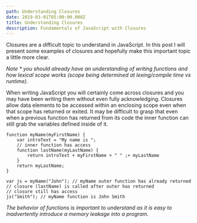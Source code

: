```yaml
---
path: Understanding Closures
date: 2019-03-01T05:00:00.000Z
title: Understanding Closures
description: Fundamentals of JavaScript with Closures
---
```

<!-- wp:paragraph -->
<p>Closures are a difficult topic to understand in JavaScript. In this post I will present some examples of closures and hopefully make this important topic a little more clear. </p>
<!-- /wp:paragraph -->

<!-- wp:paragraph -->
<p><em>Note * you should already have an understanding of writing functions and how lexical scope works (scope being determined at lexing/compile time vs runtime). </em></p>
<!-- /wp:paragraph -->

<!-- wp:paragraph -->
<p>When writing JavaScript you will certainly come across closures and you may have been writing them without even fully acknowledging. Closures allow data elements to be accessed within an enclosing scope even when that scope has returned or exited. It may be difficult to grasp that even when a previous function has returned from its code the inner function can still grab the variables defined inside of it. </p>
<!-- /wp:paragraph -->

<!-- wp:code -->
<pre class="wp-block-code"><code>function myName(myFirstName) {
	var introText = "My name is ";
	// inner function has access
	function lastName(myLastName) {
		return introText + myFirstName + " " ;+ myLastName
	}
	return myLastName;
}

var js = myName("John"); // myName outer function has already returned
// closure (lastName) is called after outer has returned 
// closure still has access 
js("Smith"); // myName function is John Smith  </code></pre>
<!-- /wp:code -->

<!-- wp:paragraph -->
<p><em>The behavior of functions is important to understand as it is easy to inadvertently introduce a memory leakage into a program. </em></p>
<!-- /wp:paragraph -->

<!-- wp:paragraph -->
<p> </p>
<!-- /wp:paragraph -->
